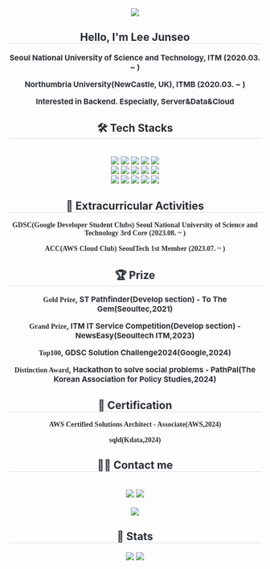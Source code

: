 <div align="center">
    <img src="https://capsule-render.vercel.app/api?type=cylinder&color=auto&height=120&text=Welcome!&animation=fadeIn&fontColor=ffffff&fontSize=50" />
</div>

<div align="center">
    <h2 style="border-bottom: 1px solid #d8dee4; color: #282d33;">Hello, I'm Lee Junseo</h2>  
    <div style="font-weight: 700; font-size: 15px; text-align: center; color: #282d33;">
        <p>Seoul National University of Science and Technology, ITM (2020.03. ~ ) </p>
        <P>Northumbria University(NewCastle, UK), ITMB (2020.03. ~ )</P>
        <p>Interested in Backend. Especially, Server&Data&Cloud</p>
        

</div>

<div align="center">
    <h2 style="border-bottom: 1px solid #d8dee4; color: #282d33;">🛠️ Tech Stacks</h2>
    <br> 
    <div style="margin: 0 auto; text-align: center;" align="center">
        <img src="https://img.shields.io/badge/Amazon%20AWS-232F3E?style=for-the-badge&logo=Amazon%20AWS&logoColor=white">
        <img src="https://img.shields.io/badge/Docker-2496ED?style=for-the-badge&logo=Docker&logoColor=white">
        <img src="https://img.shields.io/badge/Firebase-FFCA28?style=for-the-badge&logo=Firebase&logoColor=white">
        <img src="https://img.shields.io/badge/Flutter-02569B?style=for-the-badge&logo=Flutter&logoColor=white">
        <img src="https://img.shields.io/badge/GitHub%20Pages-222222?style=for-the-badge&logo=GitHub%20Pages&logoColor=white">
        <br/>
        <img src="https://img.shields.io/badge/Git-F05032?style=for-the-badge&logo=Git&logoColor=white">
        <img src="https://img.shields.io/badge/Github-181717?style=for-the-badge&logo=Github&logoColor=white">
        <img src="https://img.shields.io/badge/HTML5-E34F26?style=for-the-badge&logo=HTML5&logoColor=white">
        <img src="https://img.shields.io/badge/Java-007396?style=for-the-badge&logo=Java&logoColor=white">
        <img src="https://img.shields.io/badge/Javascript-F7DF1E?style=for-the-badge&logo=Javascript&logoColor=white">
        <br/>
        <img src="https://img.shields.io/badge/MySQL-4479A1?style=for-the-badge&logo=MySQL&logoColor=white">
        <img src="https://img.shields.io/badge/Notion-000000?style=for-the-badge&logo=Notion&logoColor=white">
        <img src="https://img.shields.io/badge/Python-3776AB?style=for-the-badge&logo=Python&logoColor=white">
        <img src="https://img.shields.io/badge/Spring%20Boot-6DB33F?style=for-the-badge&logo=Spring%20Boot&logoColor=white">
        <img src="https://img.shields.io/badge/Tensorflow-FF6F00?style=for-the-badge&logo=Tensorflow&logoColor=white">
        <br/>
    </div>
</div>

<div align="center">
    <h2 style="border-bottom: 1px solid #d8dee4; color: #282d33;">🎨 Extracurricular Activities</h2>
    <div style="font-weight: 700; font-size: 15px; text-align: center; color: #282d33;">
        <p><span style="font-family: 'Comic Sans MS', cursive; font-size: 14px;">GDSC(Google Developer Student Clubs) Seoul National University of Science and Technology 3rd Core (2023.08. ~ )</span></p>
        <p><span style="font-family: 'Comic Sans MS', cursive; font-size: 14px;">ACC(AWS Cloud Club) SeoulTech 1st Member (2023.07. ~ )</span></p>
    </div>
</div>

<div align="center">
    <h2 style="border-bottom: 1px solid #d8dee4; color: #282d33;">🏆 Prize</h2>
    <div style="font-weight: 700; font-size: 15px; text-align: center; color: #282d33;">
        <p><span style="font-family: 'Comic Sans MS', cursive; font-size: 14px;">Gold Prize</span>, ST Pathfinder(Develop section) - To The Gem(Seoultec,2021)</p>
        <p><span style="font-family: 'Comic Sans MS', cursive; font-size: 14px;">Grand Prize</span>, ITM IT Service Competition(Develop section) - NewsEasy(Seoultech ITM,2023)</p>
        <p><span style="font-family: 'Comic Sans MS', cursive; font-size: 14px;">Top100</span>, GDSC Solution Challenge2024(Google,2024)</p>
        <p><span style="font-family: 'Comic Sans MS', cursive; font-size: 14px;">Distinction Award</span>, Hackathon to solve social problems - PathPal(The Korean Association for Policy Studies,2024)</p>
    </div>
</div>

<div align="center">
    <h2 style="border-bottom: 1px solid #d8dee4; color: #282d33;">🏅 Certification</h2>
    <div style="font-weight: 700; font-size: 15px; text-align: center; color: #282d33;">
        <p><span style="font-family: 'Comic Sans MS', cursive; font-size: 14px;">AWS Certified Solutions Architect - Associate(AWS,2024)</p>
        <p><span style="font-family: 'Comic Sans MS', cursive; font-size: 14px;">sqld(Kdata,2024)</p>
    </div>
</div>

<div align="center">
    <h2 style="border-bottom: 1px solid #d8dee4; color: #282d33;">🧑‍💻 Contact me</h2>
    <br> 
    <div align="center">
        <a href="https://ljs7143.tistory.com"><img src="https://img.shields.io/badge/Tistory-000000?style=for-the-badge&logo=Tistory&logoColor=white&link=https://ljs7143.tistory.com"></a>
        <a href="mailto:junseo27643779@gmail.com"><img src="https://img.shields.io/badge/Gmail-EA4335?style=for-the-badge&logo=Gmail&logoColor=white&link=mailto:junseo27643779@gmail.com"></a>
    </div>  
    <br> 
    <div align="center">
        <a href="https://hits.seeyoufarm.com"><img src="https://hits.seeyoufarm.com/api/count/incr/badge.svg?url=https%3A%2F%2Fgithub.com%2Fljs7143%2F&count_bg=%23000000&title_bg=%23000000&icon=github.svg&icon_color=%23FFFFFF&title=GitHub&edge_flat=false"/></a>
    </div> 
</div>

<div align="center"> 
    <h2 style="border-bottom: 1px solid #d8dee4; color: #282d33;">🏅 Stats</h2> 
    <div align="center">
        <img src="https://github-readme-stats.vercel.app/api?username=ljs7143&bg_color=180,f5ec00,00000000&title_color=000000&text_color=000000">
        <img src="https://github-readme-stats.vercel.app/api/top-langs/?username=ljs7143&layout=compact&bg_color=180,f5ec00,00000000&title_color=000000&text_color=000000">
    </div> 
</div>
